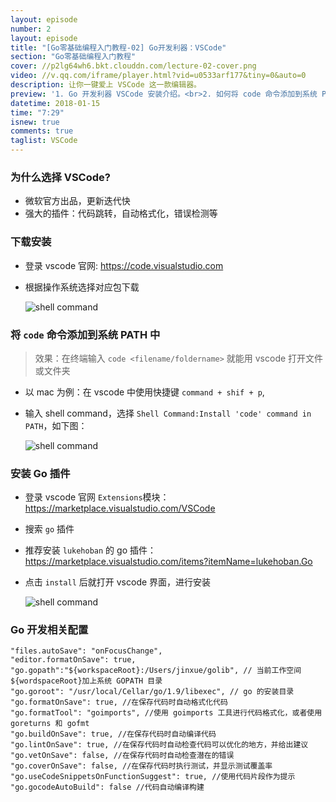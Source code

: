 ```yaml
---
layout: episode
number: 2
layout: episode
title: "[Go零基础编程入门教程-02] Go开发利器：VSCode"
section: "Go零基础编程入门教程"
cover: //p2lg64wh6.bkt.clouddn.com/lecture-02-cover.png
video: //v.qq.com/iframe/player.html?vid=u0533arf177&tiny=0&auto=0
description: 让你一键爱上 VSCode 这一款编辑器。
preview: '1. Go 开发利器 VSCode 安装介绍。<br>2. 如何将 code 命令添加到系统 PATH 里面。<br>3. 使用 VSCode 编写代码示例： 错误提醒，自动引包，代码格式化，代码跳转。<br>'
datetime: 2018-01-15
time: "7:29"
isnew: true
comments: true
taglist: VSCode
---
```


### 为什么选择 VSCode?

* 微软官方出品，更新迭代快
* 强大的插件：代码跳转，自动格式化，错误检测等

### 下载安装

* 登录 vscode 官网: https://code.visualstudio.com
* 根据操作系统选择对应包下载

  ![shell command](https://songjiayang.gitbooks.io/go-basic-courses/content/pics/install-vscode.png)

### 将 `code` 命令添加到系统 PATH 中

> 效果：在终端输入 `code <filename/foldername>` 就能用 vscode 打开文件或文件夹

* 以 mac 为例：在 vscode 中使用快捷键 `command + shif + p`,
* 输入 shell command，选择 `Shell Command:Install 'code' command in PATH`，如下图：

  ![shell command](https://songjiayang.gitbooks.io/go-basic-courses/content/pics/shell-command.png)

### 安装 Go 插件

* 登录 vscode 官网 `Extensions`模块：https://marketplace.visualstudio.com/VSCode
* 搜索 `go` 插件
* 推荐安装 `lukehoban` 的 go 插件： https://marketplace.visualstudio.com/items?itemName=lukehoban.Go
* 点击 `install` 后就打开 vscode 界面，进行安装

  ![shell command](https://songjiayang.gitbooks.io/go-basic-courses/content/pics/go-extension.png)

### Go 开发相关配置

```
"files.autoSave": "onFocusChange",
"editor.formatOnSave": true,
"go.gopath":"${workspaceRoot}:/Users/jinxue/golib", // 当前工作空间${wordspaceRoot}加上系统 GOPATH 目录
"go.goroot": "/usr/local/Cellar/go/1.9/libexec", // go 的安装目录
"go.formatOnSave": true, //在保存代码时自动格式化代码
"go.formatTool": "goimports", //使用 goimports 工具进行代码格式化，或者使用 goreturns 和 gofmt
"go.buildOnSave": true, //在保存代码时自动编译代码
"go.lintOnSave": true, //在保存代码时自动检查代码可以优化的地方，并给出建议
"go.vetOnSave": false, //在保存代码时自动检查潜在的错误
"go.coverOnSave": false, //在保存代码时执行测试，并显示测试覆盖率
"go.useCodeSnippetsOnFunctionSuggest": true, //使用代码片段作为提示
"go.gocodeAutoBuild": false //代码自动编译构建
```
